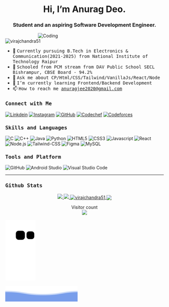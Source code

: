 <h1 align="center">Hi, I’m Anurag Deo.</h1>
<h3 align="center">Student and an aspiring Software Development Engineer.</h3>
<img align="right" alt="Coding" width="400" src="https://cdn.3dnames.co/previews/ps28/250x250/a/ps28anurag3dxx.jpg">
<p align="left"> <img src="https://komarev.com/ghpvc/?username=virajchandra51&label=Profile%20views&color=0e75b6&style=flat" alt="virajchandra51" /> </p>

- 👷 <samp>Currently pursuing B.Tech in Electronics & Communication(2021-2025) from National Institute of Technology Raipur
- 🔭 <samp>Schooled from PCM stream from DAV Public School SECL Bishrampur, CBSE Board - 94.2%
- 💬 <samp>Ask me about CP/Html/CSS/Tailwind/VanillaJs/React/Node
- 🌱 <samp>I’m currently learning Frontend/Backend Development
- 📫 <samp>How to reach me anuragjee2020@gmail.com

<h3><b><samp>Connect with Me</samp></b></h3>

[![Linkdein](https://img.shields.io/badge/LinkedIn-0077B5?style=for-the-badge&logo=linkedin&logoColor=white)](https://www.linkedin.com/in/anurag-deo-03410a229/)
[![Instagram](https://img.shields.io/badge/Instagram-E4405F?style=for-the-badge&logo=instagram&logoColor=white)](https://www.instagram.com/anuragdeo5/)
[![GitHub](https://img.shields.io/badge/-GitHub-181717?style=for-the-badge&logo=GitHub&logoColor=white)](https://github.com/Anurag-deo14)
[![Codechef](https://img.shields.io/badge/-CodeChef-5B4638?style=for-the-badge&logo=CodeChef&logoColor=white)](https://www.codechef.com/users/topcoader_14)
[![Codeforces](https://img.shields.io/badge/-Codeforces-1F8ACB?style=for-the-badge&logo=Codeforces&logoColor=white)](https://codeforces.com/profile/001bestcoder) 


<h3><b><samp>Skills and Languages</samp></b></h3>

![C](https://img.shields.io/badge/C-27338e?style=for-the-badge&logo=c&logoColor=white)
![C++](https://img.shields.io/badge/C++-00599C?style=for-the-badge&logo=c%2B%2B&logoColor=white)
![Java](https://img.shields.io/badge/Java-013243?style=for-the-badge&logo=Java&logoColor=white)
![Python](https://img.shields.io/badge/Python-3776AB?style=for-the-badge&logo=Python&logoColor=white)
![HTML5](https://img.shields.io/badge/HTML5-E34F26?style=for-the-badge&logo=HTML5&logoColor=white)
![CSS3](https://img.shields.io/badge/CSS3-1572B6?style=for-the-badge&logo=CSS3&logoColor=white)
![Javascript](https://img.shields.io/badge/JavaScript-F7DF1E?style=for-the-badge&logo=javascript&logoColor=black)
![React](https://img.shields.io/badge/React-20232A?style=for-the-badge&logo=react&logoColor=61DAFB)
![Node.js](https://img.shields.io/badge/Node.js-339933?style=for-the-badge&logo=Node.js&logoColor=white)
![Tailwind-CSS](https://img.shields.io/badge/Tailwind_CSS-06B6D4?style=for-the-badge&logo=Tailwind-CSS&logoColor=white)
![Figma](https://img.shields.io/badge/Figma-F24E1E?style=for-the-badge&logo=Figma&logoColor=white)
![MySQL](https://img.shields.io/badge/MySQL-4479A1?style=for-the-badge&logo=MySQL&logoColor=white)


<h3><b><samp>Tools and Platform</samp></b></h3>

![GitHub](https://img.shields.io/badge/GitHub-181717?style=for-the-badge&logo=github)
![Android Studio](https://img.shields.io/badge/Android_Studio-3DDC84?style=for-the-badge&logo=Android-Studio&logoColor=ffffff)
![Visual Studio Code](https://img.shields.io/badge/Visual_Studio_Code-007ACC?style=for-the-badge&logo=Visual-Studio-Code&logoColor=white)

<hr>  

### <samp>Github Stats
  
<p align="center">
  <a href="https://github.com/Anurag-deo14"><span>
    <img height="48%" src="https://github-readme-stats.vercel.app/api?username=virajchandra51&count_private=true&show_icons=true&theme=radical&&include_all_commits=true"/>
    <img width="48%" src="https://github-readme-streak-stats.herokuapp.com/?user=Anurag-deo14&theme=radical" />
    <img align="center" src="https://github-readme-stats.vercel.app/api/top-langs?username=virajchandra51&show_icons=true&locale=en&theme=dracula" alt="virajchandra51"/>
    <img align="center" src="https://github-profile-summary-cards.vercel.app/api/cards/profile-details?username=Anurag-deo14&theme=dracula" />
    </span></a>
  
</p>
  
  
<p align="center"> 
  Visitor count<br>
  <img src="https://profile-counter.glitch.me/Anurag-deo14/count.svg" />
</p>
  
![snake svg](https://github.com/adityamangal1/adityamangal1/blob/output/github-contribution-grid-snake.svg)
 
![](https://github.com/amandewatnitrr/amandewatnitrr/blob/main/imgs/bottom_header.svg)
